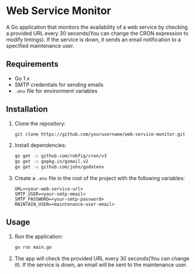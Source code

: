 # Web Service Monitor

A Go application that monitors the availability of a web service by checking a provided URL every 30 seconds(You can change the CRON expression to modify timings). If the service is down, it sends an email notification to a specified maintenance user.

## Requirements

- Go 1.x
- SMTP credentials for sending emails
- `.env` file for environment variables

## Installation

1. Clone the repository:
   ```bash
   git clone https://github.com/yourusername/web-service-monitor.git
   ```

2. Install dependencies:
   ```bash
   go get -u github.com/robfig/cron/v3
   go get -u gopkg.in/gomail.v2
   go get -u github.com/joho/godotenv
   ```

3. Create a `.env` file in the root of the project with the following variables:
   ```env
   URL=<your-web-service-url>
   SMTP_USER=<your-smtp-email>
   SMTP_PASSWORD=<your-smtp-password>
   MAINTAIN_USER=<maintenance-user-email>
   ```

## Usage

1. Run the application:
   ```bash
   go run main.go
   ```

2. The app will check the provided URL every 30 seconds(You can change it). If the service is down, an email will be sent to the maintenance user.

